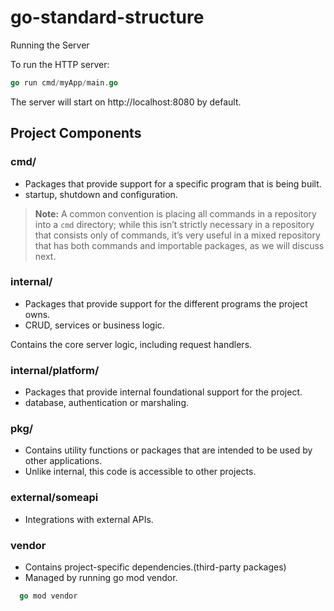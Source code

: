 # go-standard-structure
Running the Server

To run the HTTP server:
```go
go run cmd/myApp/main.go
```
The server will start on http://localhost:8080 by default.

## Project Components
 ### cmd/
   + Packages that provide support for a specific program that is being built.
   + startup, shutdown and configuration.
     
> **Note:** A common convention is placing all commands in a repository into a `cmd` directory; while this isn’t strictly necessary in a repository that consists only of commands, it’s very useful in a mixed repository that has both commands and importable packages, as we will discuss next.

 ### internal/
   + Packages that provide support for the different programs the project owns.
   + CRUD, services or business logic.
  
  Contains the core server logic, including request handlers.
  ### internal/platform/
  + Packages that provide internal foundational support for the project.
  + database, authentication or marshaling.
  
### pkg/
  + Contains utility functions or packages that are intended to be used by other applications.
  + Unlike internal, this code is accessible to other projects.

### external/someapi
  + Integrations with external APIs.
  
### vendor
 + Contains project-specific dependencies.(third-party packages)
 + Managed by running go mod vendor.
  ```go 
    go mod vendor
  ```
